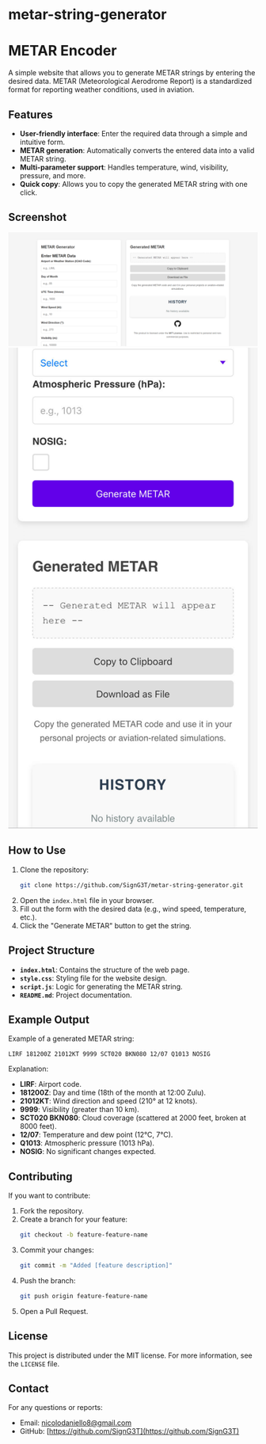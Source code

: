 # metar-string-generator

# METAR Encoder

A simple website that allows you to generate METAR strings by entering the desired data. METAR (Meteorological Aerodrome Report) is a standardized format for reporting weather conditions, used in aviation.

## Features

- **User-friendly interface**: Enter the required data through a simple and intuitive form.
- **METAR generation**: Automatically converts the entered data into a valid METAR string.
- **Multi-parameter support**: Handles temperature, wind, visibility, pressure, and more.
- **Quick copy**: Allows you to copy the generated METAR string with one click.

## Screenshot
![image1](https://github.com/SignG3T/metar-string-generator/blob/dev/image.png?raw=true)
![image2](https://github.com/SignG3T/metar-string-generator/blob/dev/image2.jpg?raw=true)

## How to Use

1. Clone the repository:
   ```bash
   git clone https://github.com/SignG3T/metar-string-generator.git
   ```
2. Open the `index.html` file in your browser.
3. Fill out the form with the desired data (e.g., wind speed, temperature, etc.).
4. Click the "Generate METAR" button to get the string.

## Project Structure

- **`index.html`**: Contains the structure of the web page.
- **`style.css`**: Styling file for the website design.
- **`script.js`**: Logic for generating the METAR string.
- **`README.md`**: Project documentation.

## Example Output

Example of a generated METAR string:
```
LIRF 181200Z 21012KT 9999 SCT020 BKN080 12/07 Q1013 NOSIG
```
Explanation:
- **LIRF**: Airport code.
- **181200Z**: Day and time (18th of the month at 12:00 Zulu).
- **21012KT**: Wind direction and speed (210° at 12 knots).
- **9999**: Visibility (greater than 10 km).
- **SCT020 BKN080**: Cloud coverage (scattered at 2000 feet, broken at 8000 feet).
- **12/07**: Temperature and dew point (12°C, 7°C).
- **Q1013**: Atmospheric pressure (1013 hPa).
- **NOSIG**: No significant changes expected.

## Contributing

If you want to contribute:

1. Fork the repository.
2. Create a branch for your feature:
   ```bash
   git checkout -b feature-feature-name
   ```
3. Commit your changes:
   ```bash
   git commit -m "Added [feature description]"
   ```
4. Push the branch:
   ```bash
   git push origin feature-feature-name
   ```
5. Open a Pull Request.

## License

This project is distributed under the MIT license. For more information, see the `LICENSE` file.

## Contact

For any questions or reports:
- Email: [nicolodaniello8@gmail.com](mailto:nicolodaniello8@gmail.com)
- GitHub: [https://github.com/SignG3T](https://github.com/SignG3T)

